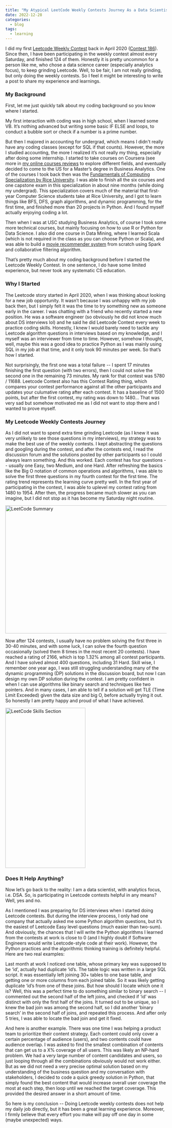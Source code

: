 ```yaml
---
title: "My Atypical LeetCode Weekly Contests Journey As a Data Scientist"
date: 2022-12-28
categories:
  - blog
tags:
  - learning
---
```



I did my first [Leetcode Weekly Contest](https://leetcode.com/contest/) back in April 2020 ([Contest 186](https://leetcode.com/contest/weekly-contest-186/)). Since then, I have been participating in the weekly contest almost every Saturday, and finished 124 of them. Honestly it is pretty uncommon for a person like me, who chose a data science career (especially analytics focus), to keep grinding Leetcode. Well, to be fair, I am not really grinding, but only doing the weekly contests. So I feel it might be interesting to write a post to share my experience and learnings.  

### My Background  

First, let me just quickly talk about my coding background so you know where I started.  

My first interaction with coding was in high school, when I learned some VB. It’s nothing advanced but writing some basic IF ELSE and loops, to conduct a bubble sort or check if a number is a prime number.  

But then I majored in accounting for undergrad, which means I didn't really have any coding classes (except for SQL if that counts). However, the more I studied accounting, the more I realized it’s not really my thing, especially after doing some internship. I started to take courses on Coursera (see more in [my online courses reviews](https://yudong-94.github.io/personal-website/blog/MOOCList/) to explore different fields, and eventually decided to come to the US for a Master’s degree in Business Analytics. One of the courses I took back then was the [Fundamentals of Computing Specialization by Rice University](https://www.coursera.org/specializations/computer-fundamentals). I was able to finish all the six courses and one capstone exam in this specialization in about nine months (while doing my undergrad). This specialization covers much of the material that first-year Computer Science students take at Rice University, and I got to learn things like BFS, DFS, graph algorithms, and dynamic programming, for the first time, and finished more than 20 projects in Python. And I found myself actually enjoying coding a lot.  

Then when I was at USC studying Business Analytics, of course I took some more technical courses, but mainly focusing on how to use R or Python for Data Science. I also did one course in Data Mining, where I learned Scala (which is not required in the class as you can choose Python or Scala), and was able to build a [movie recommender system](https://github.com/yudong-94/My-Movie-Recommender) from scratch using Spark and collaborative filtering algorithm.  

That’s pretty much about my coding background before I started the Leetcode Weekly Contest. In one sentence, I do have some limited experience, but never took any systematic CS education.  

### Why I Started  

The Leetcode story started in April 2020, when I was thinking about looking for a new job opportunity. It wasn’t because I was unhappy with my job back then, but I simply felt it was the time to try something new as someone early in the career. I was chatting with a friend who recently started a new position. He was a software engineer (so obviously he did not know much about DS interviews lol) and he said he did Leetcode Contest every week to practice coding skills. Honestly, I knew I would barely need to tackle any Leetcode algorithm questions in interviews based on my knowledge, and I myself was an interviewer from time to time. However, somehow I thought, well, maybe this was a good idea to practice Python as I was mainly using SQL in my job at that time, and it only took 90 minutes per week. So that’s how I started.  

Not surprisingly, the first one was a total failure -- I spent 17 minutes finishing the first question (with two errors), then I could not solve the second one in the remaining 73 minutes. My rank for that contest was 5780 / 11688. Leetcode Contest also has this Contest Rating thing, which compares your contest performance against all the other participants and updates your culumative rating after each contest. It has a baseline of 1500 points, but after the first contest, my rating was down to 1480… That was very sad but somehow motivated me as I did not want to stop there and I wanted to prove myself.  

### My Leetcode Weekly Contests Journey  

As I did not want to spend extra time grinding Leetcode (as I knew it was very unlikely to see those questions in my interviews), my strategy was to make the best use of the weekly contests. I kept abstracting the questions and googling during the contest, and after the contests end, I read the discussion forum and the solutions posted by other participants so I could always learn something. And this worked. Each contest has four questions -- usually one Easy, two Medium, and one Hard. After refreshing the basics like the Big O notation of common operations and algorithms, I was able to solve the first three questions in my fourth contest for the first time. The rating trend represents the learning curve pretty well. In the first year of participating in the contest, I was able to uplevel my contest rating from 1480 to 1954. After then, the progress became much slower as you can imagine, but I did not stop as it has become my Saturday night routine.   

<img src="https://yudong-94.github.io/personal-website/assets/images/Leetcode Screenshot 1.png" alt="LeetCode Summary" width="600" height="400">
  

Now after 124 contests, I usually have no problem solving the first three in 30-40 minutes, and with some luck, I can solve the fourth question occasionally (solved them 8 times in the most recent 20 contests). I have reached a rating of 2166, which is top 1.32% among all contest participants. And I have solved almost 400 questions, including 31 Hard. Skill wise, I remember one year ago, I was still struggling understanding many of the dynamic programming (DP) solutions in the discussion board, but now I can design my own DP solution during the contest. I am pretty confident in when I can use algorithms like binary search and techniques like two pointers. And in many cases, I am able to tell if a solution will get TLE (Time Limit Exceeded) given the data size and big O, before actually trying it out. So honestly I am pretty happy and proud of what I have achieved.  
  
<img src="https://yudong-94.github.io/personal-website/assets/images/Leetcode Screenshot 2.png" alt="LeetCode Skills Section" width="250" height="500">

### Does It Help Anything?  

Now let’s go back to the reality: I am a data scientist, with analytics focus, i.e. DSA. So, is participating in Leetcode contests helpful in any means? Well, yes and no.  

As I mentioned I was preparing for DS interviews when I started doing Leetcode contests. But during the interview process, I only had one company that actually asked me some Python algorithm questions, but it’s the easiest of Leetcode Easy level questions (much easier than two-sum). And obviously, the chances that I will write the Python algorithms I learned from the contests at work is close to 0 (and I highly doubt if Software Engineers would write Leetcode-style code at their work). However, the Python practices and the algorithmic thinking training is definitely helpful. Here are two real examples:  

Last month at work I noticed one table, whose primary key was supposed to be ‘id’, actually had duplicate ‘id’s. The table logic was written in a large SQL script. It was essentially left joining 30+ tables to one base table, and getting one or more columns from each joined table. So it was likely getting duplicate ‘id’s from one of these joins. But how should I locate which one it is? Well, this was a perfect time to do something similar to binary search -- I commented out the second half of the left joins, and checked if ‘id’ was distinct with only the first half of the joins. It turned out to be unique, so I knew the bad join was among the second half, so I did another ‘binary search’ in the second half of joins, and repeated this process. And after only 5 tries, I was able to locate the bad join and get it fixed.  

And here is another example. There was one time I was helping a product team to prioritize their content strategy. Each content could only cover a certain percentage of audience (users), and two contents could have audience overlap. I was asked to find the smallest combination of contents that can get us to a X% coverage of all users. This was likely an NP-hard problem. We had a very large number of content candidates and users, so just looping through all the combinations obviously would not work either. But as we did not need a very precise optimal solution based on my understanding of the business question and my conversation with stakeholders, I decided to code a quick greedy solution in Python, that simply found the best content that would increase overall user coverage the most at each step, then loop until we reached the target coverage. This provided the desired answer in a short amount of time.  

So here is my conclusion -- Doing Leetcode weekly contests does not help my daily job directly, but it has been a great learning experience. Moreover, I firmly believe that every effort you make will pay off one day in some (maybe unexpected) ways.  
